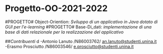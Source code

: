 # Progetto-OO-2021-2022
#PROGETTO# Object-Oriention: *Sviluppo di un applicativo in Java dotato di GUI per l'e-learning*
#PROGETTO# Base-Di_dati:     *implementazione di una base di dati relazionale per la realizzazione del applicativo*

##*Contribuenti*
d
-Antonio Lanuto /N86003762/ an.lanuto@studenti.unina.it
-Erasmo Prosciutto /N86003546/ e.prosciutto@studenti.unina.it
